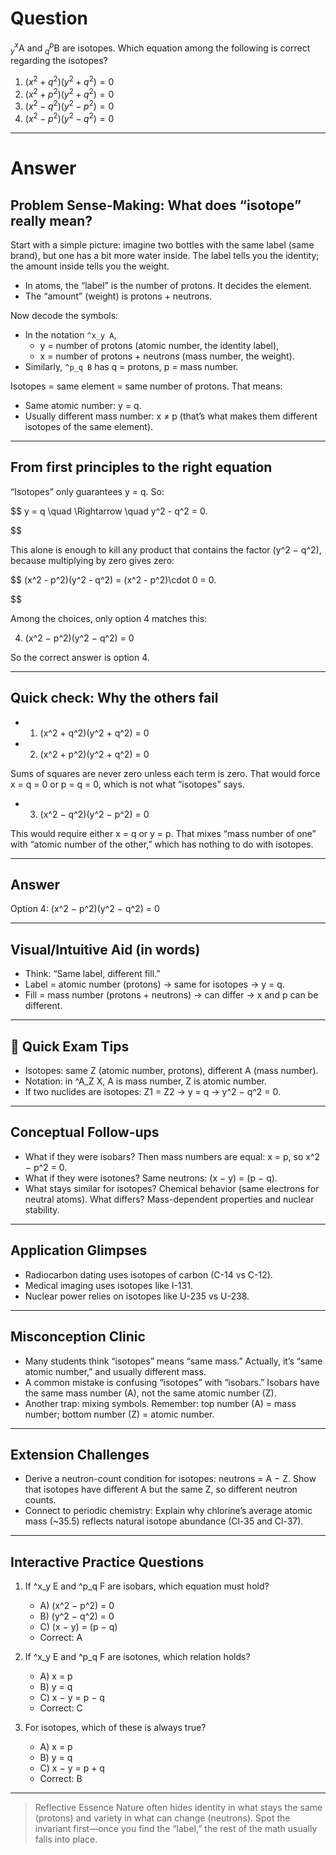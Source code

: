 # Question
$^{x}_{y}\mathrm{A}$ and $^{p}_{q}\mathrm{B}$ are isotopes. Which equation among the following is correct regarding the isotopes?  
   1) $(x^2 + q^2)(y^2 + q^2) = 0$  
   2) $(x^2 + p^2)(y^2 + q^2) = 0$  
   3) $(x^2 - q^2)(y^2 - p^2) = 0$  
   4) $(x^2 - p^2)(y^2 - q^2) = 0$

---
# Answer

## Problem Sense-Making: What does “isotope” really mean?

Start with a simple picture: imagine two bottles with the same label (same brand), but one has a bit more water inside. The label tells you the identity; the amount inside tells you the weight.

- In atoms, the “label” is the number of protons. It decides the element.
- The “amount” (weight) is protons + neutrons.

Now decode the symbols:
- In the notation `^x_y A`, 
  - y = number of protons (atomic number, the identity label),
  - x = number of protons + neutrons (mass number, the weight).
- Similarly, `^p_q B` has q = protons, p = mass number.

Isotopes = same element = same number of protons. That means:
- Same atomic number: y = q.
- Usually different mass number: x ≠ p (that’s what makes them different isotopes of the same element).

---

## From first principles to the right equation

“Isotopes” only guarantees y = q. So:

$$
y = q \quad \Rightarrow \quad y^2 - q^2 = 0.

$$

This alone is enough to kill any product that contains the factor (y^2 − q^2), because multiplying by zero gives zero:

$$
(x^2 - p^2)(y^2 - q^2) = (x^2 - p^2)\cdot 0 = 0.

$$

Among the choices, only option 4 matches this:

4) (x^2 − p^2)(y^2 − q^2) = 0

So the correct answer is option 4.

---

## Quick check: Why the others fail

- 1) (x^2 + q^2)(y^2 + q^2) = 0
- 2) (x^2 + p^2)(y^2 + q^2) = 0

Sums of squares are never zero unless each term is zero. That would force x = q = 0 or p = q = 0, which is not what “isotopes” says.

- 3) (x^2 − q^2)(y^2 − p^2) = 0

This would require either x = q or y = p. That mixes “mass number of one” with “atomic number of the other,” which has nothing to do with isotopes.

---

## Answer

Option 4: (x^2 − p^2)(y^2 − q^2) = 0

---

## Visual/Intuitive Aid (in words)

- Think: “Same label, different fill.” 
- Label = atomic number (protons) → same for isotopes → y = q.
- Fill = mass number (protons + neutrons) → can differ → x and p can be different.

---

## 🧠 Quick Exam Tips
- Isotopes: same Z (atomic number, protons), different A (mass number).
- Notation: in ^A_Z X, A is mass number, Z is atomic number.
- If two nuclides are isotopes: Z1 = Z2 → y = q → y^2 − q^2 = 0.

---

## Conceptual Follow-ups

- What if they were isobars? Then mass numbers are equal: x = p, so x^2 − p^2 = 0.
- What if they were isotones? Same neutrons: (x − y) = (p − q).
- What stays similar for isotopes? Chemical behavior (same electrons for neutral atoms). What differs? Mass-dependent properties and nuclear stability.

---

## Application Glimpses
- Radiocarbon dating uses isotopes of carbon (C-14 vs C-12).
- Medical imaging uses isotopes like I-131.
- Nuclear power relies on isotopes like U-235 vs U-238.

---

## Misconception Clinic
- Many students think “isotopes” means “same mass.” Actually, it’s “same atomic number,” and usually different mass.
- A common mistake is confusing “isotopes” with “isobars.” Isobars have the same mass number (A), not the same atomic number (Z).
- Another trap: mixing symbols. Remember: top number (A) = mass number; bottom number (Z) = atomic number.

---

## Extension Challenges
- Derive a neutron-count condition for isotopes: neutrons = A − Z. Show that isotopes have different A but the same Z, so different neutron counts.
- Connect to periodic chemistry: Explain why chlorine’s average atomic mass (~35.5) reflects natural isotope abundance (Cl-35 and Cl-37).

---

## Interactive Practice Questions

1) If ^x_y E and ^p_q F are isobars, which equation must hold?
   - A) (x^2 − p^2) = 0
   - B) (y^2 − q^2) = 0
   - C) (x − y) = (p − q)
   - Correct: A

2) If ^x_y E and ^p_q F are isotones, which relation holds?
   - A) x = p
   - B) y = q
   - C) x − y = p − q
   - Correct: C

3) For isotopes, which of these is always true?
   - A) x = p
   - B) y = q
   - C) x − y = p + q
   - Correct: B

---

> Reflective Essence
> Nature often hides identity in what stays the same (protons) and variety in what can change (neutrons). Spot the invariant first—once you find the “label,” the rest of the math usually falls into place.